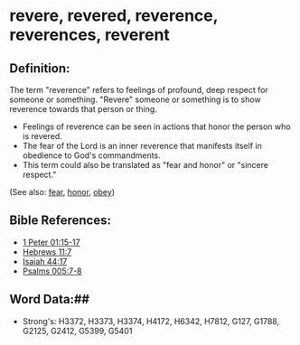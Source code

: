 # revere, revered, reverence, reverences, reverent #

## Definition: ##

The term "reverence" refers to feelings of profound, deep respect for someone or something. "Revere" someone or something is to show reverence towards that person or thing.

* Feelings of reverence can be seen in actions that honor the person who is revered.
* The fear of the Lord is an inner reverence that manifests itself in obedience to God's commandments.
* This term could also be translated as "fear and honor" or "sincere respect."

(See also: [fear](../kt/fear.md), [honor](../kt/honor.md), [obey](obey.md))

## Bible References: ##

* [1 Peter 01:15-17](rc://en/tn/help/1pe/01/15)
* [Hebrews 11:7](rc://en/tn/help/heb/11/07)
* [Isaiah 44:17](rc://en/tn/help/isa/44/17)
* [Psalms 005:7-8](rc://en/tn/help/psa/005/007)

## Word Data:##

* Strong's: H3372, H3373, H3374, H4172, H6342, H7812, G127, G1788, G2125, G2412, G5399, G5401
